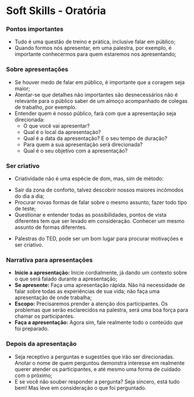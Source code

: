 # Soft Skills - Oratória

### Pontos importantes
* Tudo é uma questão de treino e prática, inclusive falar em público;
* Quando formos nós apresentar, em uma palestra, por exemplo, é importante conhecermos para quem estaremos nos apresentando;

### Sobre apresentações
* Se houver medo de falar em público, é importante que a coragem seja maior;
* Atentar-se que detalhes não importantes são desnecessários não é relevante para o público saber de um almoço acompanhado de colegas de trabalho, por exemplo.
* Entender quem é nosso público, fará com que a apresentação seja direcionada:
   - O que você vai apresentar?
   - Qual é o local da apresentação?
   - Qual é a data da apresentação? E o seu tempo de duração?
   - Para quem a sua apresentação será direcionada?
   - Qual é o seu objetivo com a apresentação?
 
### Ser criativo
* Criatividade não é uma espécie de dom, mas, sim de método:
 - Sair da zona de conforto, talvez descobrir nossos maiores incômodos do dia a dia;
 - Procurar novas formas de falar sobre o mesmo assunto, fazer todo tipo de teste;
 - Questionar e entender todas as possibilidades, pontos de vista diferentes tem que ser levado em consideração. Conhecer um mesmo assunto de formas diferentes.
 * Palestras do TED, pode ser um bom lugar para procurar motivações e ser criativo.
 
### Narrativa para apresentações
* **Inicie a apresentação:** Inicie cordialmente, já dando um contexto sobre o que será falado durante a apresentação;
* **Se apresente:** Faça uma apresentação rápida. Não há necessidade de falar sobre todas as experiências de sua vida; não faça uma apresentação de onde trabalha;
* **Escopo:** Precisaremos prender a atenção dos participantes. Os problemas que serão esclarecidos na palestra, será uma boa força para chamar os participantes.
* **Faça a apresentação:** Agora sim, fale realmente todo o conteúdo que foi preparado.

### Depois da apresentação
* Seja receptivo a perguntas e sugestões que irão ser direcionadas. Anotar o nome de quem perguntou demonstra interesse em realmente querer atender os participantes, e até mesmo uma forma de cuidado com o próximo;
* E se você não souber responder a pergunta? Seja sincero, está tudo bem! Mas leve em consideração o que foi perguntado.


